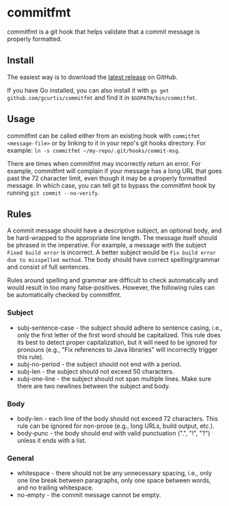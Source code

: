 commitfmt
=========

commitfmt is a git hook that helps validate that a commit message is properly formatted.

Install
-------

The easiest way is to download the [latest release](https://github.com/gcurtis/commitfmt/releases) on GitHub.

If you have Go installed, you can also install it with `go get github.com/gcurtis/commitfmt` and find it in `$GOPATH/bin/commitfmt`.

Usage
-----

commitfmt can be called either from an existing hook with `commitfmt <message-file>` or by linking to it in your repo's git hooks directory. For example: `ln -s commitfmt ~/my-repo/.git/hooks/commit-msg`.

There are times when commitfmt may incorrectly return an error. For example, commitfmt will complain if your message has a long URL that goes past the 72 character limit, even though it may be a properly formatted message. In which case, you can tell git to bypass the commitfmt hook by running `git commit --no-verify`.

Rules
-----

A commit message should have a descriptive subject, an optional body, and be hard-wrapped to the appropriate line length. The message itself should be phrased in the imperative. For example, a message with the subject `Fixed build error` is incorrect. A better subject would be `Fix build error due to misspelled method`. The body should have correct spelling/grammar and consist of full sentences.

Rules around spelling and grammar are difficult to check automatically and would result in too many false-positives. However, the following rules can be automatically checked by commitfmt.

### Subject

* subj-sentence-case - the subject should adhere to sentence casing, i.e., only the first letter of the first word should be capitalized. This rule does its best to detect proper capitalization, but it will need to be ignored for pronouns (e.g., "Fix references to Java libraries" will incorrectly trigger this rule).
* subj-no-period - the subject should not end with a period.
* subj-len - the subject should not exceed 50 characters.
* subj-one-line - the subject should not span multiple lines. Make sure there are two newlines between the subject and body.

### Body

* body-len - each line of the body should not exceed 72 characters. This rule can be ignored for non-prose (e.g., long URLs, build output, etc.).
* body-punc - the body should end with valid punctuation (".", "!", "?") unless it ends with a list.

### General

* whitespace - there should not be any unnecessary spacing, i.e., only one line break between paragraphs, only one space between words, and no trailing whitespace.
* no-empty - the commit message cannot be empty.
